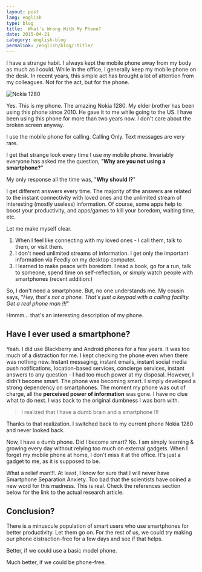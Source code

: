 ```yaml
---
layout: post
lang: english
type: blog
title:  What's Wrong With My Phone?
date: 2015-04-21
category: english-blog
permalink: /english/blog/:title/
---
```


I have a strange habit. I always kept the mobile phone away from my body as much as I could. While in the office, I generally keep my mobile phone on the desk. In recent years, this simple act has brought a lot of attention from my colleagues. Not for the act, but for the phone.

![Nokia 1280]({{site[include.lang][include.type].downloads}}/nokia-1280.jpg)

Yes. This is my phone. The amazing Nokia 1280. My elder brother has been using this phone since 2010. He gave it to me while going to the US. I have been using this phone for more than two years now. I don't care about the broken screen anyway.

I use the mobile phone for calling. Calling Only. Text messages are very rare.

I get that strange look every time I use my mobile phone. Invariably everyone has asked me the question, "**Why are you not using a smartphone?**"

My only response all the time was, "**Why should I?**"

I get different answers every time. The majority of the answers are related to the instant connectivity with loved ones and the unlimited stream of interesting (mostly useless) information. Of course, some apps help to boost your productivity, and apps/games to kill your boredom, waiting time, etc.

Let me make myself clear.

1. When I feel like connecting with my loved ones - I call them, talk to them, or visit them.
2. I don't need unlimited streams of information. I get only the important information via Feedly on my desktop computer.
3. I learned to make peace with boredom. I read a book, go for a run, talk to someone, spend time on self-reflection, or simply watch people with smartphones (recent addition:)

So, I don't need a smartphone. But, no one understands me. My cousin says, "_Hey, that's not a phone. That's just a keypad with a calling facility. Get a real phone man !!!_"

Hmmm... that's an interesting description of my phone.

## Have I ever used a smartphone?

Yeah. I did use Blackberry and Android phones for a few years. It was too much of a distraction for me. I kept checking the phone even when there was nothing new. Instant messaging, instant emails, instant social media push notifications, location-based services, concierge services, instant answers to any question - I had too much power at my disposal. However, I didn't become smart. The phone was becoming smart. I simply developed a strong dependency on smartphones. The moment my phone was out of charge, all the **perceived power of information** was gone. I have no clue what to do next. I was back to the original dumbness I was born with.

> I realized that I have a dumb brain and a smartphone !!!

Thanks to that realization. I switched back to my current phone Nokia 1280 and never looked back.

Now, I have a dumb phone. Did I become smart? No. I am simply learning & growing every day without relying too much on external gadgets. When I forget my mobile phone at home, I don't miss it at the office. It's just a gadget to me, as it is supposed to be.

What a relief man!!!. At least, I know for sure that I will never have Smartphone Separation Anxiety. Too bad that the scientists have coined a new word for this madness. This is real. Check the references section below for the link to the actual research article.

## Conclusion?

There is a minuscule population of smart users who use smartphones for better productivity. Let them go on. For the rest of us, we could try making our phone distraction-free for a few days and see if that helps.

Better, if we could use a basic model phone.

Much better, if we could be phone-free.
